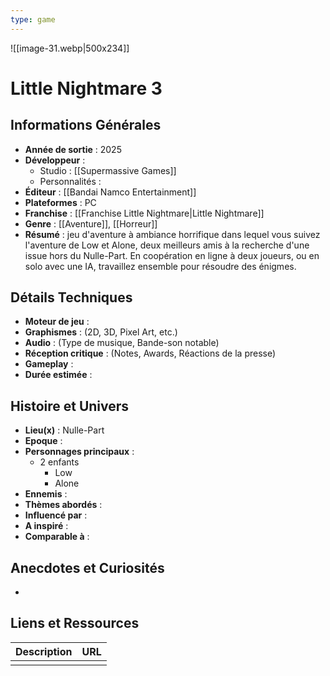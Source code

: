 ```yaml
---
type: game
---
```

![[image-31.webp|500x234]]
# Little Nightmare 3

## Informations Générales

- **Année de sortie** : 2025
- **Développeur** : 
	- Studio : [[Supermassive Games]]
	- Personnalités : 
- **Éditeur** : [[Bandai Namco Entertainment]]
- **Plateformes** : PC
- **Franchise** : [[Franchise Little Nightmare|Little Nightmare]]
- **Genre** : [[Aventure]], [[Horreur]]
- **Résumé** : jeu d'aventure à ambiance horrifique dans lequel vous suivez l'aventure de Low et Alone, deux meilleurs amis à la recherche d'une issue hors du Nulle-Part. En coopération en ligne à deux joueurs, ou en solo avec une IA, travaillez ensemble pour résoudre des énigmes.

## Détails Techniques
- **Moteur de jeu** : 
- **Graphismes** : (2D, 3D, Pixel Art, etc.)
- **Audio** : (Type de musique, Bande-son notable)
- **Réception critique** : (Notes, Awards, Réactions de la presse)
- **Gameplay** :
- **Durée estimée** : 

## Histoire et Univers
- **Lieu(x)** : Nulle-Part
- **Epoque** : 
- **Personnages principaux** : 
	- 2 enfants
		- Low
		- Alone
- **Ennemis** :
- **Thèmes abordés** : 
- **Influencé par** :
- **A inspiré** : 
- **Comparable à** :
## Anecdotes et Curiosités
- 
## Liens et Ressources

| Description | URL |
| ----------- | --- |
|             |     |
